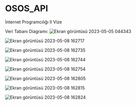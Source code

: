 # OSOS_API
 İnternet Programcılığı II Vize

Veri Tabanı Diagramı:
![Ekran görüntüsü 2023-05-05 044343](https://user-images.githubusercontent.com/101272960/236839700-361bd484-0e82-40f7-800a-a41126163568.png)



![Ekran görüntüsü 2023-05-08 162717](https://user-images.githubusercontent.com/101272960/236840172-58c22f81-2023-433d-a99e-adb6e0a43d5a.png)

![Ekran görüntüsü 2023-05-08 162735](https://user-images.githubusercontent.com/101272960/236840174-f6ebf91f-fe46-4b3e-a704-f3238cab3a1c.png)

![Ekran görüntüsü 2023-05-08 162744](https://user-images.githubusercontent.com/101272960/236840177-abb05506-5a84-403c-844f-48480ffdb715.png)

![Ekran görüntüsü 2023-05-08 162754](https://user-images.githubusercontent.com/101272960/236840180-aa6a2b31-7054-4a6f-af3f-e27527e5c5e9.png)

![Ekran görüntüsü 2023-05-08 162805](https://user-images.githubusercontent.com/101272960/236840182-de2b2c02-dede-45e6-904e-fe1800596047.png)

![Ekran görüntüsü 2023-05-08 162815](https://user-images.githubusercontent.com/101272960/236840186-f8f7ca05-4a20-44ec-87f1-954645d74625.png)

![Ekran görüntüsü 2023-05-08 162824](https://user-images.githubusercontent.com/101272960/236840187-c1a77e8a-0909-4c6c-a5bd-bb58d9d50beb.png)
